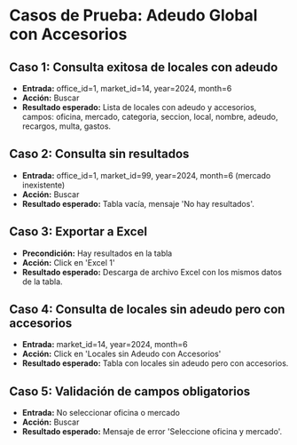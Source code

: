 # Casos de Prueba: Adeudo Global con Accesorios

## Caso 1: Consulta exitosa de locales con adeudo
- **Entrada:** office_id=1, market_id=14, year=2024, month=6
- **Acción:** Buscar
- **Resultado esperado:** Lista de locales con adeudo y accesorios, campos: oficina, mercado, categoria, seccion, local, nombre, adeudo, recargos, multa, gastos.

## Caso 2: Consulta sin resultados
- **Entrada:** office_id=1, market_id=99, year=2024, month=6 (mercado inexistente)
- **Acción:** Buscar
- **Resultado esperado:** Tabla vacía, mensaje 'No hay resultados'.

## Caso 3: Exportar a Excel
- **Precondición:** Hay resultados en la tabla
- **Acción:** Click en 'Excel 1'
- **Resultado esperado:** Descarga de archivo Excel con los mismos datos de la tabla.

## Caso 4: Consulta de locales sin adeudo pero con accesorios
- **Entrada:** market_id=14, year=2024, month=6
- **Acción:** Click en 'Locales sin Adeudo con Accesorios'
- **Resultado esperado:** Tabla con locales sin adeudo pero con accesorios.

## Caso 5: Validación de campos obligatorios
- **Entrada:** No seleccionar oficina o mercado
- **Acción:** Buscar
- **Resultado esperado:** Mensaje de error 'Seleccione oficina y mercado'.
